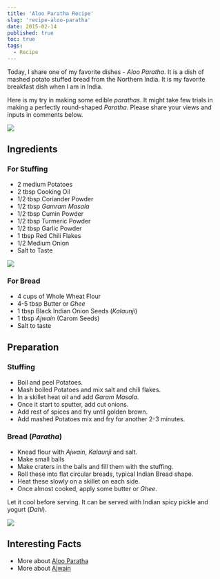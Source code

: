 ```yaml
---
title: 'Aloo Paratha Recipe'
slug: 'recipe-aloo-paratha'
date: 2015-02-14
published: true
toc: true
tags:
  - Recipe
---
```


Today, I share one of my favorite dishes - _Aloo Paratha_. It is a dish of mashed potato stuffed
bread from the Northern India. It is my favorite breakfast dish when I am in India.

Here is my try in making some edible _parathas_. It might take few trials in making a perfectly
round-shaped _Paratha_. Please share your views and inputs in comments below.

<img class="w-full max-w-2xl mx-auto" src="https://res.cloudinary.com/sadanandsingh/image/upload/v1496963330/AlooParathaStuffing_dclifs.jpg"/>

## Ingredients

### For Stuffing

- 2 medium Potatoes
- 2 tbsp Cooking Oil
- 1/2 tbsp Coriander Powder
- 1/2 tbsp _Gamram Masala_
- 1/2 tbsp Cumin Powder
- 1/2 tbsp Turmeric Powder
- 1/2 tbsp Garlic Powder
- 1 tbsp Red Chili Flakes
- 1/2 Medium Onion
- Salt to Taste

<img class="w-full max-w-2xl mx-auto" src="https://res.cloudinary.com/sadanandsingh/image/upload/v1496963330/AlooParathaRaw_rmp8kg.jpg"/>

### For Bread

- 4 cups of Whole Wheat Flour
- 4-5 tbsp Butter or _Ghee_
- 1 tbsp Black Indian Onion Seeds (_Kalaunji_)
- 1 tbsp _Ajwain_ (Carom Seeds)
- Salt to taste

## Preparation

### Stuffing

- Boil and peel Potatoes.
- Mash boiled Potatoes and mix salt and chili flakes.
- In a skillet heat oil and add _Garam Masala_.
- Once it start to sputter, add cut onions.
- Add rest of spices and fry until golden brown.
- Add mashed Potatoes mix and fry for another 2-3 minutes.

### Bread (_Paratha_)

- Knead flour with _Ajwain_, _Kalaunji_ and salt.
- Make small balls
- Make craters in the balls and fill them with the stuffing.
- Roll these into flat circular breads, typical Indian Bread shape.
- Heat these slowly on a skillet on each side.
- Once almost cooked, apply some butter or _Ghee_.

Let it cool before serving. It can be served with Indian spicy pickle and yogurt (_Dahi_).

<img class="w-full max-w-2xl mx-auto" src="https://res.cloudinary.com/sadanandsingh/image/upload/v1496963330/AlooParatha_rdn84h.jpg"/>

## Interesting Facts

- More about [Aloo Paratha](https://en.wikipedia.org/wiki/Aloo_paratha)
- More about [Ajwain](https://en.wikipedia.org/wiki/Ajwain)
